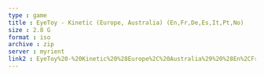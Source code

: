 ```yaml
---
type : game
title : EyeToy - Kinetic (Europe, Australia) (En,Fr,De,Es,It,Pt,No)
size : 2.8 G
format : iso
archive : zip
server : myrient
link2 : EyeToy%20-%20Kinetic%20%28Europe%2C%20Australia%29%20%28En%2CFr%2CDe%2CEs%2CIt%2CPt%2CNo%29
---
```

